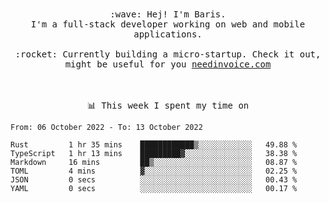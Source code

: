 <p align="center">
  <br><br>
  <samp>
    :wave: Hej! I'm Baris.
    <br>I'm a full-stack developer working on web and mobile applications.
       <br><br>:rocket: Currently building a micro-startup. Check it out, might be useful for you <a href="https://needinvoice.com/" target="_blank">needinvoice.com</a>

  </samp>
 <br><br><br>
</p>
<p align=center><samp>📊  This week I spent my time on</samp></p>


<!--START_SECTION:waka-->

```text
From: 06 October 2022 - To: 13 October 2022

Rust         1 hr 35 mins    ████████████▒░░░░░░░░░░░░   49.88 %
TypeScript   1 hr 13 mins    █████████▓░░░░░░░░░░░░░░░   38.38 %
Markdown     16 mins         ██▒░░░░░░░░░░░░░░░░░░░░░░   08.87 %
TOML         4 mins          ▓░░░░░░░░░░░░░░░░░░░░░░░░   02.25 %
JSON         0 secs          ░░░░░░░░░░░░░░░░░░░░░░░░░   00.43 %
YAML         0 secs          ░░░░░░░░░░░░░░░░░░░░░░░░░   00.17 %
```

<!--END_SECTION:waka-->


